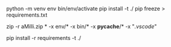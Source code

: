 python -m venv env
bin/env/activate
pip install <module> -t ./
pip freeze > requirements.txt


zip -r aMilli.zip * -x env/\* -x bin/\* -x __pycache__/\* -x "*.vscode*"


pip install -r requirements -t ./


